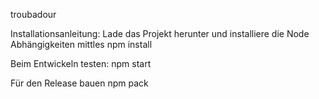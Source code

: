 troubadour

Installationsanleitung:
Lade das Projekt herunter und installiere die Node Abhängigkeiten mittles npm install

Beim Entwickeln testen:
npm start

Für den Release bauen
npm pack